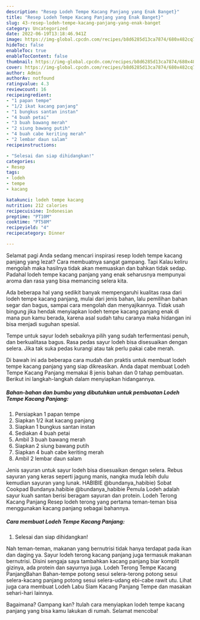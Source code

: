 ```yaml
---
description: "Resep Lodeh Tempe Kacang Panjang yang Enak Banget}"
title: "Resep Lodeh Tempe Kacang Panjang yang Enak Banget}"
slug: 43-resep-lodeh-tempe-kacang-panjang-yang-enak-banget
category: Uncategorized
date: 2022-06-19T13:18:46.941Z
image: https://img-global.cpcdn.com/recipes/b8d6285d13ca7874/680x482cq70/lodeh-tempe-kacang-panjang-foto-resep-utama.jpg
hideToc: false
enableToc: true
enableTocContent: false
thumbnail: https://img-global.cpcdn.com/recipes/b8d6285d13ca7874/680x482cq70/lodeh-tempe-kacang-panjang-foto-resep-utama.jpg
cover: https://img-global.cpcdn.com/recipes/b8d6285d13ca7874/680x482cq70/lodeh-tempe-kacang-panjang-foto-resep-utama.jpg
author: Admin
authorAv: notfound
ratingvalue: 4.3
reviewcount: 16
recipeingredient:
- "1 papan tempe"
- "1/2 ikat kacang panjang"
- "1 bungkus santan instan"
- "4 buah petai"
- "3 buah bawang merah"
- "2 siung bawang putih"
- "4 buah cabe keriting merah"
- "2 lembar daun salam"
recipeinstructions:

- "Selesai dan siap dihidangkan!"
categories:
- Resep
tags:
- lodeh
- tempe
- kacang

katakunci: lodeh tempe kacang 
nutrition: 212 calories
recipecuisine: Indonesian
preptime: "PT10M"
cooktime: "PT58M"
recipeyield: "4"
recipecategory: Dinner

---
```



Selamat pagi Anda sedang mencari inspirasi resep lodeh tempe kacang panjang yang lezat? Cara membuatnya sangat gampang. Tapi Kalau keliru mengolah maka hasilnya tidak akan memuaskan dan bahkan tidak sedap. Padahal lodeh tempe kacang panjang yang enak seharusnya mempunyai aroma dan rasa yang bisa memancing selera kita.


Ada beberapa hal yang sedikit banyak mempengaruhi kualitas rasa dari lodeh tempe kacang panjang, mulai dari jenis bahan, lalu pemilihan bahan segar dan bagus, sampai cara mengolah dan menyajikannya. Tidak usah bingung jika hendak menyiapkan lodeh tempe kacang panjang enak di mana pun kamu berada, karena asal sudah tahu caranya maka hidangan ini bisa menjadi suguhan spesial.

Tempe untuk sayur lodeh sebaiknya pilih yang sudah terfermentasi penuh, dan berkualitasa bagus. Rasa pedas sayur lodeh bisa disesuaikan dengan selera. Jika tak suka pedas kurangi atau tak perlu pakai cabe merah.


Di bawah ini ada beberapa cara mudah dan praktis untuk membuat lodeh tempe kacang panjang yang siap dikreasikan. Anda dapat membuat Lodeh Tempe Kacang Panjang memakai 8 jenis bahan dan 0 tahap pembuatan. Berikut ini langkah-langkah dalam menyiapkan hidangannya.

<!--inarticleads1-->

##### Bahan-bahan dan bumbu yang dibutuhkan untuk pembuatan Lodeh Tempe Kacang Panjang:

1. Persiapkan 1 papan tempe
1. Siapkan 1/2 ikat kacang panjang
1. Siapkan 1 bungkus santan instan
1. Sediakan 4 buah petai
1. Ambil 3 buah bawang merah
1. Siapkan 2 siung bawang putih
1. Siapkan 4 buah cabe keriting merah
1. Ambil 2 lembar daun salam


Jenis sayuran untuk sayur lodeh bisa disesuaikan dengan selera. Rebus sayuran yang keras seperti jagung manis, nangka muda lebih dulu kemudian sayuran yang lunak. HABIBIE @bundanya_habibie) Sobat Cookpad Bundanya.habibie @bundanya_habibie Pemula Lodeh adalah sayur kuah santan berisi beragam sayuran dan protein. Lodeh Terong Kacang Panjang Resep lodeh terong yang pertama teman-teman bisa menggunakan kacang panjang sebagai bahannya. 

<!--inarticleads2-->

##### Cara membuat Lodeh Tempe Kacang Panjang:


1. Selesai dan siap dihidangkan!

Nah teman-teman, makanan yang bernutrisi tidak hanya terdapat pada ikan dan daging ya. Sayur lodeh terong kacang panjang juga termasuk makanan bernutrisi. Disini sengaja saya tambahkan kacang panjang biar komplit gizinya, ada protein dan sayurnya juga. Lodeh Terong Tempe Kacang PanjangBahan Bahan-tempe potong sesui selera-terong potong sesui selera-kacang panjang potong sesui selera-udang ebi-cabe rawit utu. Lihat juga cara membuat Lodeh Labu Siam Kacang Panjang Tempe dan masakan sehari-hari lainnya. 

Bagaimana? Gampang kan? Itulah cara menyiapkan lodeh tempe kacang panjang yang bisa kamu lakukan di rumah. Selamat mencoba!
